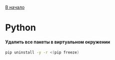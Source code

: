 [В начало](README.md)

# Python

#### Удалить все пакеты в виртуальном окружении

```sh
pip uninstall -y -r <(pip freeze)
```
